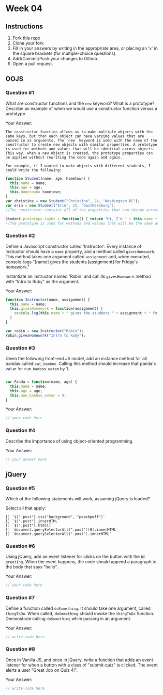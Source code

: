 # Week 04

## Instructions

1. Fork this repo
2. Clone your fork
3. Fill in your answers by writing in the appropriate area, or placing an 'x' in
the square brackets (for multiple-choice questions).
4. Add/Commit/Push your changes to Github.
5. Open a pull request.

## OOJS

### Question #1

What are constructor functions and the `new` keyword? What is a prototype? Describe an example of when we would use a constructor function versus a prototype.

Your Answer:
```text
The constructor function allows us to make multiple objects with the same keys, but then each object can have varying values that are passed in as arguments. The `new` keyword is used with the name of the constructor to create new objects with similar properties. A prototype is used for methods and values that will be identical across objects. This way, when a new object is created, the prototype properties can be applied without rewriting the code again and again.

For example, if I wanted to make objects with different students, I could write the following:
```
```js
function Student(name, age, hometown) {
  this.name = name;
  this.age = age;
  this.hometown= hometown;
}
var christine = new Student("Christine", 24, "Washington DC");
var erin = new Student("Erin", 25, "Gaithersburg");
//The constructor contains all of the properties that can change across students.

Student.prototype.sayHi = function() { return "Hi, I'm " + this.name + ".";}
//The prototype is used for methods and values that will be the same across objects.

```

### Question #2

Define a Javascript constructor called 'Instructor'. Every instance of Instructor should have a `name` property, and a method called `givesHomework`. This method takes one argument called `assignment` and, when executed, console-logs "[name] gives the students [assignment] for Friday's homework."

Instantiate an instructor named 'Robin' and call its `givesHomework` method with "Intro to Ruby" as the argument.

Your Answer:

```js
function Instructor(name, assignment) {
  this.name = name;
  this.givesHomework = function(assignment) {
    console.log(this.name + " gives the students " + assignment + " for Friday's homework." );
  }
}

var robin = new Instructor("Robin");
robin.givesHomework("Intro to Ruby");

```
### Question #3

Given the following front-end JS model, add an instance method for all pandas called `eat_bamboo`. Calling this method should increase that panda's value for `num_bamboo_eaten` by 1.

```js

var Panda = function(name, age) {
  this.name = name;
  this.age = age;
  this.num_bamboo_eaten = 0;
}
```
Your Answer:
```js
// your code here
```

### Question #4

Describe the importance of using object-oriented programming.

Your Answer:
```js
// your answer here
```

## jQuery

### Question #5

Which of the following statements will work, assuming jQuery is loaded?

Select all that apply:
```
[] `$(".post").css("background", "peachpuff")`
[] `$(".post").innerHTML`
[] `$(".post").html()`
[] `document.querySelectorAll(".post")[0].innerHTML`
[] `document.querySelectorAll(".post").innerHTML`
```

### Question #6

Using jQuery, add an event listener for clicks on the button with the id
`greeting`. When the event happens, the code should append a paragraph to the
body that says "hello".

Your Answer:
```js
// your code here
```

### Question #7

Define a function called `doSomething`. It should take one argument, called
`thingToDo`. When called, `doSomething` should invoke the `thingToDo` function. Demonstrate calling `doSomething` while passing in an argument.

Your Answer:
```js
// write code here
```

### Question #8

Once in Vanilla JS, and once in jQuery, write a function that adds an event listener for when a button with a class of "submit-quiz" is clicked. The event alerts a user "Great Job on Quiz 4!".

Your Answer:
```js
// write code here
```
